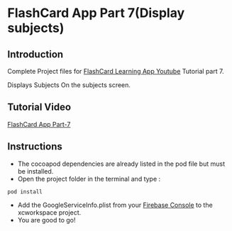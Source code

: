 # FlashCard App Part 7(Display subjects)

## Introduction
Complete Project files for [FlashCard Learning App Youtube](https://www.youtube.com/watch?v=8HlBHoSLWuQ&list=PLy9JCsy2u97nNVAjBlv99oxSUyxzQxK__) Tutorial part 7.

Displays Subjects On the subjects screen.

## Tutorial Video 
[FlashCard App Part-7](https://youtu.be/09taRWuwH4Y)

## Instructions 
- The cocoapod dependencies are already listed in the pod file but must be installed.
- Open the project folder in the terminal and type :

 `pod install`
 
- Add the GoogleServiceInfo.plist from your [Firebase Console](firebase.google.com) to the xcworkspace project.
- You are good to go!